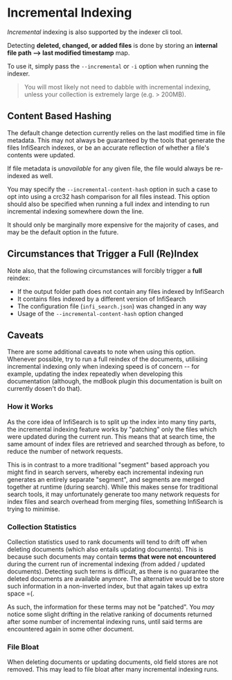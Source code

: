 # Incremental Indexing

*Incremental* indexing is also supported by the indexer cli tool.

Detecting **deleted, changed, or added files** is done by storing an **internal file path --> last modified timestamp** map.

To use it, simply pass the `--incremental` or `-i` option when running the indexer.

> You will most likely not need to dabble with incremental indexing, unless your collection is extremely large (e.g. > 200MB).

## Content Based Hashing

The default change detection currently relies on the last modified time in file metadata. This may not always be guaranteed by the tools that generate the files InfiSearch indexes, or be an accurate reflection of whether a file's contents were updated.

If file metadata is *unavailable* for any given file, the file would always be re-indexed as well.

You may specify the `--incremental-content-hash` option in such a case to opt into using a crc32 hash comparison for all files instead. This option should also be specified when running a full index and intending to run incremental indexing somewhere down the line.

It should only be marginally more expensive for the majority of cases, and may be the default option in the future.

## Circumstances that Trigger a Full (Re)Index

Note also, that the following circumstances will forcibly trigger a **full** reindex:
- If the output folder path does not contain any files indexed by InfiSearch
- It contains files indexed by a different version of InfiSearch
- The configuration file (`infi_search.json`) was changed in any way
- Usage of the `--incremental-content-hash` option changed

## Caveats

There are some additional caveats to note when using this option. Whenever possible, try to run a full reindex of the documents, utilising incremental indexing only when indexing speed is of concern -- for example, updating the index repeatedly when developing this documentation (although, the mdBook plugin this documentation is built on currently dosen't do that).

### How it Works

As the core idea of InfiSearch is to split up the index into many tiny parts, the incremental indexing feature works by "patching" only the files which were updated during the current run. This means that at search time, the same amount of index files are retrieved and searched through as before, to reduce the number of network requests.

This is in contrast to a more traditional "segment" based approach you might find in search servers, whereby each incremental indexing run generates an entirely separate "segment", and segments are merged together at runtime (during search). While this makes sense for traditional search tools, it may unfortunately generate too many network requests for index files and search overhead from merging files, something InfiSearch is trying to minimise.

### Collection Statistics

Collection statistics used to rank documents will tend to drift off when deleting documents (which also entails updating documents). This is because such documents may contain **terms that were not encountered** during the current run of incremental indexing (from added / updated documents). Detecting such terms is difficult, as there is no guarantee the deleted documents are available anymore. The alternative would be to store such information in a non-inverted index, but that again takes up extra space =(.

As such, the information for these terms may not be "patched". You *may* notice some slight drifting in the relative ranking of documents returned after some number of incremental indexing runs, until said terms are encountered again in some other document.

### File Bloat

When deleting documents or updating documents, old field stores are not removed. This may lead to file bloat after many incremental indexing runs.
